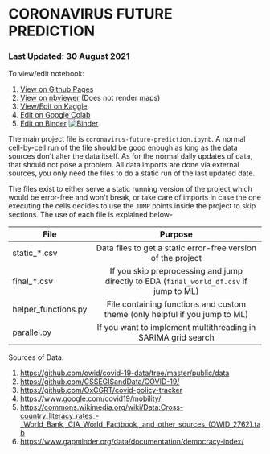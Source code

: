 # CORONAVIRUS FUTURE PREDICTION
### Last Updated: 30 August 2021

To view/edit notebook:
1. [View on Github Pages](https://vyaduvanshi.github.io/ds-projects/coronavirus-future-prediction/)
2. [View on nbviewer](https://nbviewer.jupyter.org/github/vyaduvanshi/ds-projects/blob/master/coronavirus-future-prediction/coronavirus-future-prediction.ipynb) (Does not render maps)
3. [View/Edit on Kaggle](https://www.kaggle.com/vyaduvanshi/the-longest-coronavirus-project-on-kaggle)
4. [Edit on Google Colab](https://colab.research.google.com/drive/1XD3bK2NFmeRGfD9qnuDSkcgvNXRoziY1?usp=sharing)
5. [Edit on Binder](https://mybinder.org/v2/gh/vyaduvanshi/ds-projects/798d7311fed5ea38bf944bb8fa41a0f6bd1b7f87?urlpath=lab%2Ftree%2Fcoronavirus-future-prediction%2Fcoronavirus-future-prediction.ipynb) [![Binder](https://mybinder.org/badge_logo.svg)](https://mybinder.org/v2/gh/vyaduvanshi/ds-projects/HEAD?filepath=coronavirus-future-prediction%2Fcoronavirus-future-prediction.ipynb)

The main project file is `coronavirus-future-prediction.ipynb`. A normal cell-by-cell run of the file should be good enough as long as the data sources don't alter the data itself. As for the normal daily updates of data, that should not pose a problem. All data imports are done via external sources, you only need the files to do a static run of the last updated date.

The files exist to either serve a static running version of the project which would be error-free and won't break, or take care of imports in case the one executing the cells decides to use the `JUMP` points inside the project to skip sections. The use of each file is explained below-


| File        |    Purpose        |
| ------------- |:-------------:|
| static_\*.csv      | Data files to get a static error-free version of the project |
| final_\*.csv      | If you skip preprocessing and jump directly to EDA (`final_world_df.csv` if jump to ML)     |
| helper_functions.py | File containing functions and custom theme (only helpful if you jump to ML)      |
| parallel.py | If you want to implement multithreading in SARIMA grid search      |

Sources of Data:
1. https://github.com/owid/covid-19-data/tree/master/public/data
2. https://github.com/CSSEGISandData/COVID-19/
3. https://github.com/OxCGRT/covid-policy-tracker
4. https://www.google.com/covid19/mobility/
5. https://commons.wikimedia.org/wiki/Data:Cross-country_literacy_rates_-_World_Bank,_CIA_World_Factbook,_and_other_sources_(OWID_2762).tab
6. https://www.gapminder.org/data/documentation/democracy-index/
